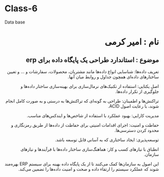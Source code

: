 # Class-6
Data base
<h1 dir= "rtl">
  نام : امیر کرمی
</h1>
<h2 dir = "rtl">
  موضوع : استاندارد طراحی یک پایگاه داده برای erp
</h2>

<div dir = "rtl">
تعریف داده‌ها: شناسایی انواع داده‌ها مانند مشتریان، محصولات، سفارشات و ... و تعیین ساختارهای داده‌ای همچون جداول و روابط میان آنها.
<br/>

اصل یکتایی: استفاده از تکنیک‌های نرمال‌سازی برای بهینه‌سازی ساختار داده‌ها و جلوگیری از تکرار داده‌ها.
<br/>

تراکنش‌ها و اطمینان: طراحی به گونه‌ای که تراکنش‌ها به درستی و به صورت کامل انجام شوند، با رعایت اصول ACID.
<br/>

مدیریت کارایی: بهبود عملکرد با استفاده از شاخص‌ها و ایندکس‌های مناسب.
<br/>

حفاظت و امنیت: اجرای اقدامات امنیتی برای حفاظت از داده‌ها از طریق رمزنگاری و محدود کردن دسترسی‌ها.
<br/>

توسعه‌پذیری: ایجاد ساختاری که به آسانی قابل توسعه باشد.
<br/>

انطباق با نیازهای کسب و کار: هماهنگ‌سازی ساختار داده‌ها با فرآیندها و نیازهای سازمان.
<br/>

این اصول به سازمان‌ها کمک می‌کنند تا از یک پایگاه داده بهینه برای سیستم ERP بهره‌مند شوند که عملکرد سیستم را ارتقاء داده و صحت و امنیت داده‌ها را تضمین می‌کند.

</div>
